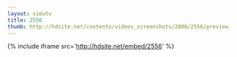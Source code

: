 ```yaml
---
layout: sieutv
title: 2556
thumb: http://hdsite.net/contents/videos_screenshots/2000/2556/preview_360p.mp4.jpg
---
```

{% include iframe src='http://hdsite.net/embed/2556' %}
 
